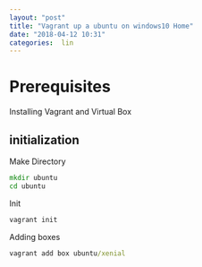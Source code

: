 ```yaml
---
layout: "post"
title: "Vagrant up a ubuntu on windows10 Home"
date: "2018-04-12 10:31"
categories:  lin
---
```


# Prerequisites

Installing Vagrant and Virtual Box

## initialization
Make Directory
```cmd
mkdir ubuntu
cd ubuntu
```

Init
```cmd
vagrant init
```

Adding boxes
```cmd
vagrant add box ubuntu/xenial
```
